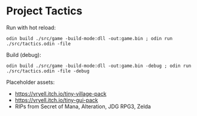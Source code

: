 # Project Tactics

Run with hot reload:
```shell
odin build ./src/game -build-mode:dll -out:game.bin ; odin run ./src/tactics.odin -file
```

Build (debug):
```shell
odin build ./src/game -build-mode:dll -out:game.bin -debug ; odin run ./src/tactics.odin -file -debug
```

Placeholder assets:
- https://vryell.itch.io/tiny-village-pack
- https://vryell.itch.io/tiny-gui-pack
- RIPs from Secret of Mana, Alteration, JDG RPG3, Zelda
